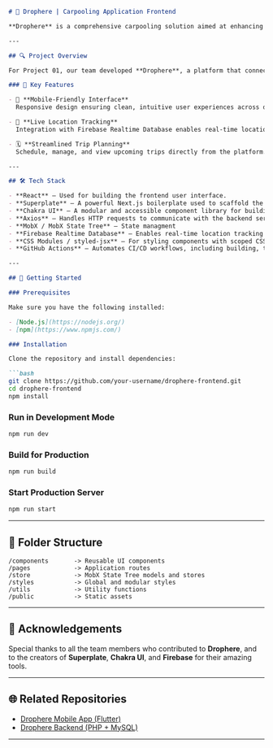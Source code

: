```markdown
# 🚗 Drophere | Carpooling Application Frontend

**Drophere** is a comprehensive carpooling solution aimed at enhancing convenience, affordability, and safety in shared transportation. This repository contains the **frontend web application** built with **React** using **Superplate** as the starter boilerplate. The full project also includes a Flutter-based mobile app and a backend developed in PHP with Firebase and MySQL.

---

## 🔍 Project Overview

For Project 01, our team developed **Drophere**, a platform that connects drivers and passengers for efficient carpooling. The web app serves as an intuitive interface for managing rides, tracking trips, and enhancing user collaboration.

### 🔑 Key Features

- 📱 **Mobile-Friendly Interface**  
  Responsive design ensuring clean, intuitive user experiences across devices.

- 📍 **Live Location Tracking**  
  Integration with Firebase Realtime Database enables real-time location sharing and trip visibility.

- 🗓️ **Streamlined Trip Planning**  
  Schedule, manage, and view upcoming trips directly from the platform.

---

## 🛠️ Tech Stack

- **React** – Used for building the frontend user interface.
- **Superplate** – A powerful Next.js boilerplate used to scaffold the project quickly.
- **Chakra UI** – A modular and accessible component library for building clean UIs.
- **Axios** – Handles HTTP requests to communicate with the backend services.
- **MobX / MobX State Tree** – State managment
- **Firebase Realtime Database** – Enables real-time location tracking and live data sync.
- **CSS Modules / styled-jsx** – For styling components with scoped CSS and modular design.
- **GitHub Actions** – Automates CI/CD workflows, including building, testing, and deployment.

---

## 🚀 Getting Started

### Prerequisites

Make sure you have the following installed:

- [Node.js](https://nodejs.org/)
- [npm](https://www.npmjs.com/)

### Installation

Clone the repository and install dependencies:

```bash
git clone https://github.com/your-username/drophere-frontend.git
cd drophere-frontend
npm install
```

### Run in Development Mode

```bash
npm run dev
```

### Build for Production

```bash
npm run build
```

### Start Production Server

```bash
npm run start
```

---

## 📁 Folder Structure

```
/components       -> Reusable UI components
/pages            -> Application routes
/store            -> MobX State Tree models and stores
/styles           -> Global and modular styles
/utils            -> Utility functions
/public           -> Static assets
```

---

## 🙌 Acknowledgements

Special thanks to all the team members who contributed to **Drophere**, and to the creators of **Superplate**, **Chakra UI**, and **Firebase** for their amazing tools.

---

## 🌐 Related Repositories

- [Drophere Mobile App (Flutter)](https://github.com/your-org/drophere-mobile)
- [Drophere Backend (PHP + MySQL)](https://github.com/your-org/drophere-backend)


---